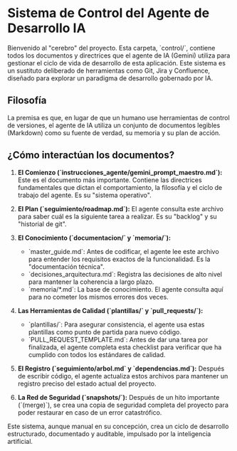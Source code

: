 # Sistema de Control del Agente de Desarrollo IA

Bienvenido al "cerebro" del proyecto. Esta carpeta, \`control/\`, contiene todos los documentos y directrices que el agente de IA (Gemini) utiliza para gestionar el ciclo de vida de desarrollo de esta aplicación. Este sistema es un sustituto deliberado de herramientas como Git, Jira y Confluence, diseñado para explorar un paradigma de desarrollo gobernado por IA.

## Filosofía

La premisa es que, en lugar de que un humano use herramientas de control de versiones, el agente de IA utiliza un conjunto de documentos legibles (Markdown) como su fuente de verdad, su memoria y su plan de acción.

## ¿Cómo interactúan los documentos?

1.  **El Comienzo (\`instrucciones_agente/gemini_prompt_maestro.md\`):** Este es el documento más importante. Contiene las directrices fundamentales que dictan el comportamiento, la filosofía y el ciclo de trabajo del agente. Es su "sistema operativo".

2.  **El Plan (\`seguimiento/roadmap.md\`):** El agente consulta este archivo para saber cuál es la siguiente tarea a realizar. Es su "backlog" y su "historial de git".

3.  **El Conocimiento (\`documentacion/\` y \`memoria/\`):**
    *   \`master_guide.md\`: Antes de codificar, el agente lee este archivo para entender los requisitos exactos de la funcionalidad. Es la "documentación técnica".
    *   \`decisiones_arquitectura.md\`: Registra las decisiones de alto nivel para mantener la coherencia a largo plazo.
    *   \`memoria/*.md\`: La base de conocimiento. El agente consulta aquí para no cometer los mismos errores dos veces.

4.  **Las Herramientas de Calidad (\`plantillas/\` y \`pull_requests/\`):**
    *   \`plantillas/\`: Para asegurar consistencia, el agente usa estas plantillas como punto de partida para nuevo código.
    *   \`PULL_REQUEST_TEMPLATE.md\`: Antes de dar una tarea por finalizada, el agente completa esta checklist para verificar que ha cumplido con todos los estándares de calidad.

5.  **El Registro (\`seguimiento/arbol.md\` y \`dependencias.md\`):** Después de escribir código, el agente actualiza estos archivos para mantener un registro preciso del estado actual del proyecto.

6.  **La Red de Seguridad (\`snapshots/\`):** Después de un hito importante (\`(merge)\`), se crea una copia de seguridad completa del proyecto para poder restaurar en caso de un error catastrófico.

Este sistema, aunque manual en su concepción, crea un ciclo de desarrollo estructurado, documentado y auditable, impulsado por la inteligencia artificial.
